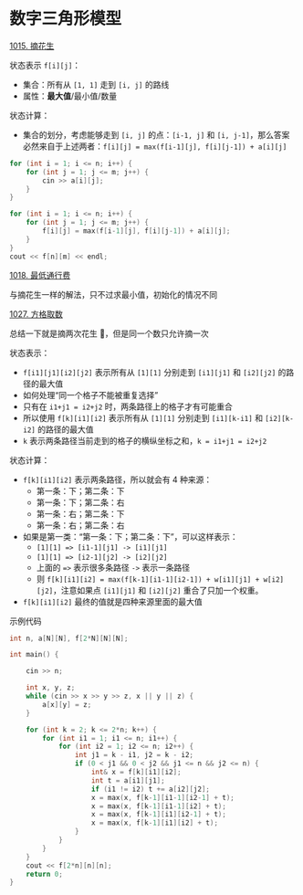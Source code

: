 # 数字三角形模型

[1015. 摘花生](https://www.acwing.com/problem/content/1017/)

状态表示 `f[i][j]`：
- 集合：所有从 `[1, 1]` 走到 `[i, j]` 的路线
- 属性：**最大值**/最小值/数量

状态计算：
- 集合的划分，考虑能够走到 `[i, j]` 的点：`[i-1, j]` 和 `[i, j-1]`，那么答案必然来自于上述两者：`f[i][j] = max(f[i-1][j], f[i][j-1]) + a[i][j]` 

```C++
for (int i = 1; i <= n; i++) {
    for (int j = 1; j <= m; j++) {
        cin >> a[i][j];
    }
}

for (int i = 1; i <= n; i++) {
    for (int j = 1; j <= m; j++) {
        f[i][j] = max(f[i-1][j], f[i][j-1]) + a[i][j];
    }
}
cout << f[n][m] << endl;
```

[1018. 最低通行费](https://www.acwing.com/problem/content/1020/)

与摘花生一样的解法，只不过求最小值，初始化的情况不同

[1027. 方格取数](https://www.acwing.com/problem/content/1029/)

总结一下就是摘两次花生 🥜，但是同一个数只允许摘一次

状态表示：
- `f[i1][j1][i2][j2]` 表示所有从 `[1][1]` 分别走到 `[i1][j1]` 和 `[i2][j2]` 的路径的最大值
- 如何处理“同一个格子不能被重复选择”
- 只有在 `i1+j1 = i2+j2` 时，两条路径上的格子才有可能重合
- 所以使用 `f[k][i1][i2]` 表示所有从 `[1][1]` 分别走到 `[i1][k-i1]` 和 `[i2][k-i2]` 的路径的最大值
- `k` 表示两条路径当前走到的格子的横纵坐标之和，`k = i1+j1 = i2+j2`

状态计算：
- `f[k][i1][i2]` 表示两条路径，所以就会有 4 种来源：
    - 第一条：下；第二条：下
    - 第一条：下；第二条：右
    - 第一条：右；第二条：下
    - 第一条：右；第二条：右
- 如果是第一类：“第一条：下；第二条：下”，可以这样表示：
    - `[1][1] => [i1-1][j1] -> [i1][j1]`
    - `[1][1] => [i2-1][j2] -> [i2][j2]`
    - 上面的 `=>` 表示很多条路径 `->` 表示一条路径
    - 则 `f[k][i1][i2] = max(f[k-1][i1-1][i2-1]) + w[i1][j1] + w[i2][j2]`，注意如果点 `[i1][j1]` 和 `[i2][j2]` 重合了只加一个权重。
- `f[k][i1][i2]` 最终的值就是四种来源里面的最大值

示例代码

```C++
int n, a[N][N], f[2*N][N][N];

int main() {

    cin >> n;

    int x, y, z;
    while (cin >> x >> y >> z, x || y || z) {
        a[x][y] = z;
    }

    for (int k = 2; k <= 2*n; k++) {
        for (int i1 = 1; i1 <= n; i1++) {
            for (int i2 = 1; i2 <= n; i2++) {
                int j1 = k - i1, j2 = k - i2;
                if (0 < j1 && 0 < j2 && j1 <= n && j2 <= n) {
                    int& x = f[k][i1][i2];
                    int t = a[i1][j1];
                    if (i1 != i2) t += a[i2][j2];
                    x = max(x, f[k-1][i1-1][i2-1] + t);
                    x = max(x, f[k-1][i1-1][i2] + t);
                    x = max(x, f[k-1][i1][i2-1] + t);
                    x = max(x, f[k-1][i1][i2] + t);
                }
            }
        }
    }
    cout << f[2*n][n][n];
    return 0;
}
```













